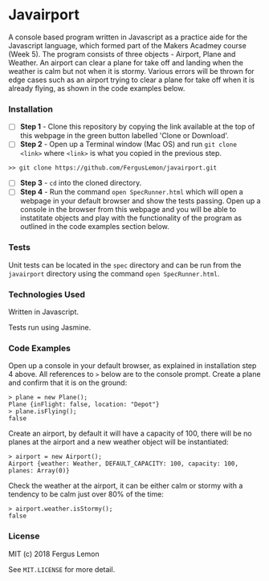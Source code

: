# Javairport
A console based program written in Javascript as a practice aide for the Javascript language, which formed part of the Makers Acadmey course (Week 5). The program consists of three objects - Airport, Plane and Weather.  An airport can clear a plane for take off and landing when the weather is calm but not when it is stormy.  Various errors will be thrown for edge cases such as an airport trying to clear a plane for take off when it is already flying, as shown in the code examples below.

### Installation

- [ ] **Step 1** - Clone this repository by copying the link available at the top of this webpage in the green button labelled 'Clone or Download'. 
- [ ] **Step 2** - Open up a Terminal window (Mac OS) and run `git clone <link>` where `<link>` is what you copied in the previous step.
```
>> git clone https://github.com/FergusLemon/javairport.git
```
- [ ] **Step 3** - `cd` into the cloned directory.
- [ ] **Step 4** - Run the command `open SpecRunner.html` which will open a webpage in your default browser and show the tests passing.  Open up a console in the browser from this webpage and you will be able to instatitate objects and play with the functionality of the program as outlined in the code examples section below.

### Tests
Unit tests can be located in the `spec` directory and can be run from the `javairport` directory using the command `open SpecRunner.html`.

### Technologies Used
Written in Javascript.

Tests run using Jasmine.

### Code Examples
Open up a console in your default browser, as explained in installation step 4 above.  All references to `>` below are to the console prompt.
Create a plane and confirm that it is on the ground:
```
> plane = new Plane();
Plane {inFlight: false, location: "Depot"}
> plane.isFlying();
false
```
Create an airport, by default it will have a capacity of 100, there will be no planes at the airport and a new weather object will be instantiated:
```
> airport = new Airport();
Airport {weather: Weather, DEFAULT_CAPACITY: 100, capacity: 100, planes: Array(0)}
```
Check the weather at the airport, it can be either calm or stormy with a tendency to be calm just over 80% of the time:
```
> airport.weather.isStormy();
false
```

### License
MIT (c) 2018 Fergus Lemon

See `MIT.LICENSE` for more detail.
